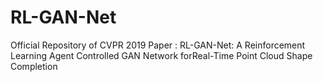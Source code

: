 # RL-GAN-Net
Official Repository of CVPR 2019 Paper : RL-GAN-Net: A Reinforcement Learning Agent Controlled GAN Network forReal-Time Point Cloud Shape Completion
